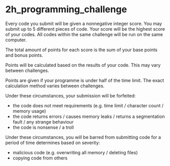 # 2h_programming_challenge
Every code you submit will be given a nonnegative integer score. You may submit up to 5 different pieces of code. Your score will be the highest score of your codes. All codes within the same challenge will be run on the same computer.

The total amount of points for each score is the sum of your base points and bonus points.

Points will be calculated based on the results of your code. This may vary between challenges.

Points are given if your programme is under half of the time limit. The exact calculation method varies between challenges.

Under these circumstances, your submission will be forfeited:
- the code does not meet requirements (e.g. time limit / character count / memory usage)
- the code returns errors / causes memory leaks / returns a segmentation fault / any strange behaviour
- the code is nonsense / a troll

Under these circumstances, you will be barred from submitting code for a period of time determines based on severity:
- malicious code (e.g. overwriting all memory / deleting files)
- copying code from others
